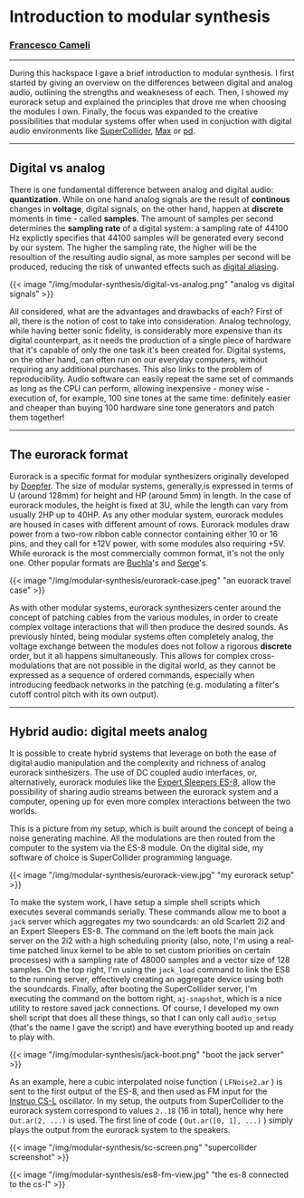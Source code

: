 # Introduction to modular synthesis

### [Francesco Cameli](https://github.com/vitreo12)

---

During this hackspace I gave a brief introduction to modular synthesis. 
I first started by giving an overview on the differences between digital and analog audio, outlining the strengths and weaknesess of each. Then, I showed my eurorack setup and explained the principles that drove me when choosing the modules I own. Finally, the focus was expanded to the creative possibilities that modular systems offer when used in conjuction with digital audio environments like [SuperCollider](https://supercollider.github.io/), [Max](https://cycling74.com/) or [pd](https://puredata.info/).

---

## Digital vs analog
 
There is one fundamental difference between analog and digital audio: **quantization**. While on one hand analog signals are the result of **continous** changes in **voltage**, digital signals, on the other hand, happen at **discrete** moments in time - called **samples**. The amount of samples per second determines the **sampling rate** of a digital system: a sampling rate of 44100 Hz explictly specifies that 44100 samples will be generated every second by our system. The higher the sampling rate, the higher will be the resoultion of the resulting audio signal, as more samples per second will be produced, reducing the risk of unwanted effects such as [digital aliasing](https://en.wikipedia.org/wiki/Nyquist_frequency).

{{< image "/img/modular-synthesis/digital-vs-analog.png" "analog vs digital signals" >}}

All considered, what are the advantages and drawbacks of each? First of all, there is the notion of cost to take into consideration. Analog technology, while having better sonic fidelity, is considerably more expensive than its digital counterpart, as it needs the production of a single piece of hardware that it's capable of only the one task it's been created for. Digital systems, on the other hand, can often run on our everyday computers, without requiring any additional purchases. This also links to the problem of reproducibility. Audio software can easily repeat the same set of commands as long as the CPU can perform, allowing inexpensive - money wise - execution of, for example, 100 sine tones at the same time: definitely easier and cheaper than buying 100 hardware sine tone generators and patch them together!

---

## The eurorack format

Eurorack is a specific format for modular synthesizers originally developed by [Doepfer](http://www.doepfer.de/home.htm). The size of modular systems, generally,is expressed in terms of U (around 128mm) for height and HP (around 5mm) in length. In the case of eurorack modules, the height is fixed at 3U, while the length can vary from usually 2HP up to 40HP. As any other modular system, eurorack modules are housed in cases with different amount of rows. Eurorack modules draw power from a two-row ribbon cable connector containing either 10 or 16 pins, and they call for ±12V power, with some modules also requiring +5V. While eurorack is the most commercially common format, it's not the only one. Other popular formats are [Buchla](https://buchla.com/modular-systems/)'s and [Serge](https://randomsource.net/serge)'s.

{{< image "/img/modular-synthesis/eurorack-case.jpeg" "an euorack travel case" >}}

As with other modular systems, eurorack synthesizers center around the concept of patching cables from the various modules, in order to create complex voltage interactions that will then produce the desired sounds. As previously hinted, being modular systems often completely analog, the voltage exchange between the modules does not follow a rigorous **discrete** order, but it all happens simultaneously. This allows for complex cross-modulations that are not possible in the digital world, as they cannot be expressed as a sequence of ordered commands, especially when introducing feedback networks in the patching (e.g. modulating a filter's cutoff control pitch with its own output).

---

## Hybrid audio: digital meets analog

It is possible to create hybrid systems that leverage on both the ease of digital audio manipulation and the complexity and richness of analog eurorack sinthesizers. The use of DC coupled audio interfaces, or, alternatively, eurorack modules like the [Expert Sleepers ES-8](https://www.expert-sleepers.co.uk/es8.html), allow the possibility of sharing audio streams between the eurorack system and a computer, opening up for even more complex interactions between the two worlds.

This is a picture from my setup, which is built around the concept of being a noise generating machine. All the modulations are then routed from the computer to the system via the ES-8 module. On the digital side, my software of choice is SuperCollider programming language.

{{< image "/img/modular-synthesis/eurorack-view.jpg" "my eurorack setup" >}}

To make the system work, I have setup a simple shell scripts which executes several commands serially. These commands allow me to boot a `jack` server which aggregates my two soundcards: an old Scarlett 2i2 and an Expert Sleepers ES-8. The command on the left boots the main jack server on the 2i2 with a high scheduling priority (also, note, I'm using a real-time patched linux kernel to be able to set custom priorities on certain processes) with a sampling rate of 48000 samples and a vector size of 128 samples. On the top right, I'm using the `jack_load` command to link the ES8 to the running server, effectively creating an aggregate device using both the soundcards. Finally, after booting the SuperCollider server, I'm executing the command on the bottom right, `aj-snapshot`, which is a nice utility to restore saved jack connections. Of course, I developed my own shell script that does all these things, so that I can only call `audio_setup` (that's the name I gave the script) and have everything booted up and ready to play with. 

{{< image "/img/modular-synthesis/jack-boot.png" "boot the jack server" >}}

As an example, here a cubic interpolated noise function ( `LFNoise2.ar` ) is sent to the first output of the ES-8, and then used as FM input for the [Instruo CS-L](https://www.instruomodular.com/product/csl/) oscillator. In my setup, the outputs from SuperCollider to the eurorack system correspond to values `2..18` (16 in total), hence why here `Out.ar(2, ...)` is used. The first line of code ( `Out.ar([0, 1], ...)` ) simply plays the output from the eurorack system to the speakers. 

{{< image "/img/modular-synthesis/sc-screen.png" "supercollider screenshot" >}}

{{< image "/img/modular-synthesis/es8-fm-view.jpg" "the es-8 connected to the cs-l" >}}